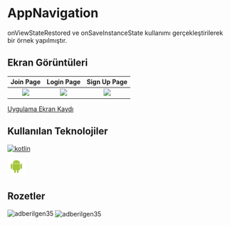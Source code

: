 
# AppNavigation

onViewStateRestored ve  onSaveInstanceState kullanımı gerçekleştirilerek bir örnek yapılmıştır.

## Ekran Görüntüleri

Join Page             |  Login Page             |  Sign Up Page
:-------------------------:|:-------------------------:|:-------------------------:
![](https://user-images.githubusercontent.com/83397231/188320431-cf10be12-2730-464e-8ef6-8a78e6a67851.png)  |  ![](https://user-images.githubusercontent.com/83397231/188320543-75288dfc-5770-47e3-9fb9-660152cb11ba.png)  |  ![](https://user-images.githubusercontent.com/83397231/188320647-20188da1-3ece-404f-a2f7-425a32391a7b.png)

[Uygulama Ekran Kaydı](https://user-images.githubusercontent.com/83397231/188320831-db7ddfb7-9d0b-4ae8-99e7-b58d7280427c.webm)

  
## Kullanılan Teknolojiler
 <a href="https://kotlinlang.org" target="_blank" rel="noreferrer"> <img src="https://www.vectorlogo.zone/logos/kotlinlang/kotlinlang-icon.svg" alt="kotlin" width="40" height="40"/><p align="left"> <a href="https://developer.android.com" target="_blank" rel="noreferrer"> <img src="https://raw.githubusercontent.com/devicons/devicon/master/icons/android/android-original-wordmark.svg" alt="android" width="40" height="40"/> </a> 
  
## Rozetler

<p><img align="left" src="https://github-readme-stats.vercel.app/api/top-langs?username=adberilgen35&show_icons=true&locale=en&layout=compact" alt="adberilgen35" /></p>

<p>&nbsp;<img align="center" src="https://github-readme-stats.vercel.app/api?username=adberilgen35&show_icons=true&locale=en" alt="adberilgen35" /></p>

  
  

